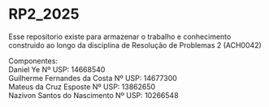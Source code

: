 # RP2_2025

Esse repositorio existe para armazenar o trabalho e conhecimento construido ao longo da disciplina de Resolução de Problemas 2 (ACH0042)

Componentes:
<tab><br>Daniel Ye					Nº USP: 14668540
<tab><br>Guilherme Fernandes da Costa		Nº USP: 14677300
<tab><br>Mateus da Cruz Esposte			Nº USP: 13862650
<tab><br>Nazivon Santos do Nascimento		Nº USP: 10266548
